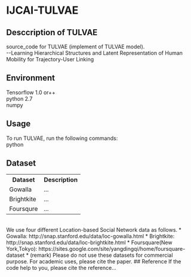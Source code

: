 # IJCAI-TULVAE
## Desccription of TULVAE
source_code for TULVAE (implement of TULVAE model).<br>
--Learning Hierarchical Structures and Latent Representation
of Human Mobility for Trajectory-User Linking
## Environment
Tensorflow 1.0 or++<br> 
python 2.7<br>
numpy
## Usage
To run TULVAE, run the following commands:<br>
python 
## Dataset
<div>
    <table border="0">
	  <tr>
	    <th>Dataset</th>
	    <th>Description</th>
	  </tr>
	  <tr>
	    <td>Gowalla</td>
	    <td>...</td>
	  </tr>
    <tr>
	    <td>Brightkite</td>
	    <td>...</td>
	  </tr>
    	  <tr>
	    <td>Foursqure</td>
	    <td>...</td>
	  </tr>
    </table>
</div>
<br>
We use four different Location-based Social Network data as follows. 
* Gowalla: http://snap.stanford.edu/data/loc-gowalla.html
* Brightkite: http://snap.stanford.edu/data/loc-brightkite.html
* Foursquare(New York,Tokyo): https://sites.google.com/site/yangdingqi/home/foursquare-dataset
* (remark) Please do not use these datasets for commercial purpose. For academic uses, please cite the paper.
## Reference
If the code help to you, please cite the reference...
